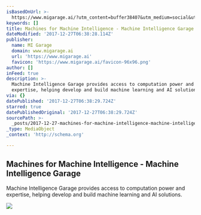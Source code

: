 ```yaml
---
isBasedOnUrl: >-
  https://www.migarage.ai/?utm_content=buffer38407&utm_medium=social&utm_source=linkedin.com&utm_campaign=buffer
keywords: []
title: Machines for Machine Intelligence - Machine Intelligence Garage
dateModified: '2017-12-27T06:38:28.114Z'
publisher:
  name: MI Garage
  domain: www.migarage.ai
  url: 'https://www.migarage.ai'
  favicon: 'https://www.migarage.ai/favicon-96x96.png'
author: []
inFeed: true
description: >-
  Machine Intelligence Garage provides access to computation power and
  expertise, helping develop and build machine learning and AI solutions.
via: {}
datePublished: '2017-12-27T06:38:29.724Z'
starred: true
datePublishedOriginal: '2017-12-27T06:38:29.724Z'
sourcePath: >-
  _posts/2017-12-27-machines-for-machine-intelligence-machine-intelligence-gar.md
_type: MediaObject
_context: 'http://schema.org'

---
```

<article style=""><h1>Machines for Machine Intelligence - Machine Intelligence Garage</h1><p>Machine Intelligence Garage provides access to computation power and expertise, helping develop and build machine learning and AI solutions.</p><img src="https://www.migarage.ai/wp-content/uploads/2017/11/hero-application-overview.jpg" /></article>